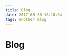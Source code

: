 ```yaml
---
title: Blog
date: 2017-08-30 18:10:54
tags: Another Blog
---
```


<html>
<head>
    <title>Blog</title>
</head>
<body>
    <h1>Blog</h1>
</body>
</html>